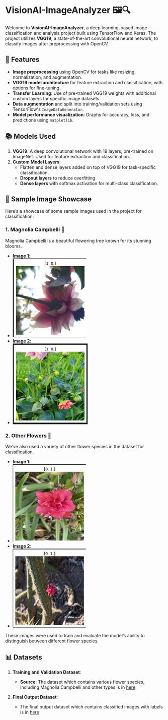 # VisionAI-ImageAnalyzer 🖼️🔍

Welcome to **VisionAI-ImageAnalyzer**, a deep learning-based image classification and analysis project built using TensorFlow and Keras. The project utilizes **VGG19**, a state-of-the-art convolutional neural network, to classify images after preprocessing with OpenCV.

## 🚀 Features
- **Image preprocessing** using OpenCV for tasks like resizing, normalization, and augmentation.
- **VGG19 model architecture** for feature extraction and classification, with options for fine-tuning.
- **Transfer Learning**: Use of pre-trained VGG19 weights with additional custom layers for specific image datasets.
- **Data augmentation** and split into training/validation sets using TensorFlow's `ImageDataGenerator`.
- **Model performance visualization**: Graphs for accuracy, loss, and predictions using `matplotlib`.

## 📚 Models Used
1. **VGG19**: A deep convolutional network with 19 layers, pre-trained on ImageNet. Used for feature extraction and classification.
2. **Custom Model Layers**:
   - Flatten and dense layers added on top of VGG19 for task-specific classification.
   - **Dropout layers** to reduce overfitting.
   - **Dense layers** with softmax activation for multi-class classification.
     
## 🌸 Sample Image Showcase

Here’s a showcase of some sample images used in the project for classification:

### 1. **Magnolia Campbelli** 🌸
Magnolia Campbelli is a beautiful flowering tree known for its stunning blooms.
- **Image 1**:
- ![Magnolia Campbelli Image 1](output/1.png)
- **Image 2**:
- ![Magnolia Campbelli Image 2](output/1%20(2).png)

### 2. **Other Flowers** 🌼
We’ve also used a variety of other flower species in the dataset for classification.
- **Image 1**:
-  ![Other Flower Image 1](output/0.png)
- **Image 2**:
- ![Other Flower Image 2](output/0%20(2).png)

These images were used to train and evaluate the model’s ability to distinguish between different flower species.

## 📊 Datasets

1. **Training and Validation Dataset**:
   - **Source**: The dataset which contains various flower species, including Magnolia Campbelli and other types is in [here](./data_cleaned).

2. **Final Output Dataset**:
   - The final output dataset which contains classified images with labels is in [here](output/output_data.csv)
 



